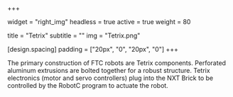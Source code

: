 +++

widget = "right_img"
headless = true
active = true
weight = 80

title = "Tetrix"
subtitle = ""
img = "Tetrix.png"

[design.spacing]
padding = ["20px", "0", "20px", "0"]
+++

The primary construction of FTC robots are Tetrix
components. Perforated aluminum extrusions are bolted together for a
robust structure. Tetrix electronics (motor and servo controllers)
plug into the NXT Brick to be controlled by the RobotC program to
actuate the robot.
